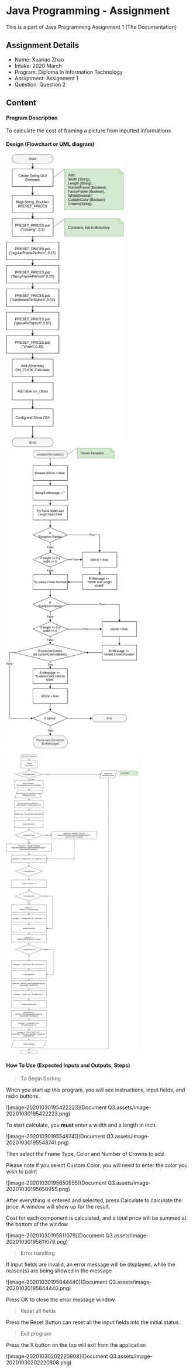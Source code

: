 # Java Programming - Assignment

This is a part of Java Programming Assignment 1 (The Documentation)

## Assignment Details

- Name: Xuanao Zhao
- Intake: 2020 March
- Program: Diploma In Information Technology
- Assignment: Assignment 1
- Question:  Question 2

## Content

#### Program Description

To calculate the cost of framing a picture from inputted informations

#### Design (Flowchart or UML diagram)

<img src="Document Q3.assets/DIAGRAM_Q31-1604056539771.png" alt="DIAGRAM_Q31" style="zoom: 80%;" /><img src="Document Q3.assets/DIAGRAM_Q32.png" alt="DIAGRAM_Q32" style="zoom:80%;" />

<img src="Document Q3.assets/DIAGRAM_Q33.png" alt="DIAGRAM_Q33" style="zoom:80%;" />

#### How To Use (Expected Inputs  and Outputs, Steps)

> To Begin Sorting

When you start up this program, you will see instructions, input fields, and radio buttons.

![image-20201030195422223](Document Q3.assets/image-20201030195422223.png)

To start calculate, you **must** enter a width and a length in inch.

![image-20201030195548741](Document Q3.assets/image-20201030195548741.png)

Then select the Frame Type, Color and Number of Crowns to add.

Please note if you select Custom Color, you will need to enter the color you wish to paint

![image-20201030195650955](Document Q3.assets/image-20201030195650955.png)

After everything is entered and selected, press Calculate to calculate the price. A window will show up for the result.

Cost for each component is calculated, and a total price will be summed at the bottom of the window

![image-20201030195811079](Document Q3.assets/image-20201030195811079.png)

> Error handling

If input fields are invalid, an error message will be displayed, while the reason(s) are being showed in the message

![image-20201030195844440](Document Q3.assets/image-20201030195844440.png)

Press OK to close the error message window.

> Reset all fields

Press the Reset Button can reset all the input fields into the initial status.

> Exit program

Press the X button on the top will exit from the application

![image-20201030202220808](Document Q3.assets/image-20201030202220808.png)